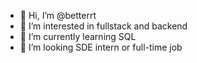 - 👋 Hi, I’m @betterrt
- 👀 I’m interested in fullstack and backend
- 🌱 I’m currently learning SQL
- 💞️ I’m looking SDE intern or full-time job


<!---
betterrt/betterrt is a ✨ special ✨ repository because its `README.md` (this file) appears on your GitHub profile.
You can click the Preview link to take a look at your changes.
--->

